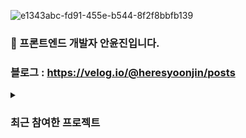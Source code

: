 ![e1343abc-fd91-455e-b544-8f2f8bbfb139](https://github.com/user-attachments/assets/bee8dac4-d1d3-46f8-8cba-cc76d863549d)

### 👋 프론트엔드 개발자 안윤진입니다. 
### 블로그 : https://velog.io/@heresyoonjin/posts
<details> 
<summary> 
  
### 최근 참여한 프로젝트
</summary>
  
#### 커뮤니티 기능을 결합한 도서 커머스 사이트 'Readme' 협업개발, 배포
<img src="https://github.com/thisisthewa2/thisisthewa2/assets/119280160/3a6df636-2691-4e28-ba6f-5beda5627109" width="300" height="200"/>

사용한 기술 스택: <img src="https://img.shields.io/badge/nextjs-000000?style=for-the-badge&logo=next.js&logoColor=white"> <img src="https://img.shields.io/badge/react-61DAFB?style=for-the-badge&logo=react&logoColor=white"> <img src="https://img.shields.io/badge/typescript-3178C6?style=for-the-badge&logo=typescript&logoColor=white"> <img src="https://img.shields.io/badge/tailwind-06B6D4?style=for-the-badge&logo=tailwindcss&logoColor=white"> <img src="https://img.shields.io/badge/reactquery-FF4154?style=for-the-badge&logo=reactquery&logoColor=white">  <img src="[https://img.shields.io/badge/axios-5a29e4?style=for-the-badge&logo=axios&logoColor=white](https://img.shields.io/badge/reactquery-FF4154?style=for-the-badge&logo=reactQuery&logoColor=white)"> <img src="[https://img.shields.io/badge/reacthookform-ec5990?style=for-the-badge&logo=reacthookform&logoColor=white](https://img.shields.io/badge/github-181717?style=for-the-badge&logo=github&logoColor=white)">


<details>
<summary> 기여 </summary>
  메인페이지: 메인페이지 ui & 자체 도서정보 api 연결
> - 결제: 포트원 테스트 결제 api 연결, 주문 내역을 저장하기 위한 자체 api 연결
> - 공통컴포넌트 제어: 로그인 여부 / 페이지 별 분기에 따라 컴포넌트 제어
> -  CI/CD: GitHub workflow + vercel 사용
</details>

Github: https://github.com/bookstore-README/front_bookstore-README
배운점: https://velog.io/@heresyoonjin/%ED%98%91%EC%97%85-%EC%98%A8%EB%9D%BC%EC%9D%B8-%EC%84%9C%EC%A0%90-%ED%94%84%EB%A1%9C%EC%A0%9D%ED%8A%B8-%EA%B0%9C%EB%B0%9C%EA%B8%B0-1
</details>




